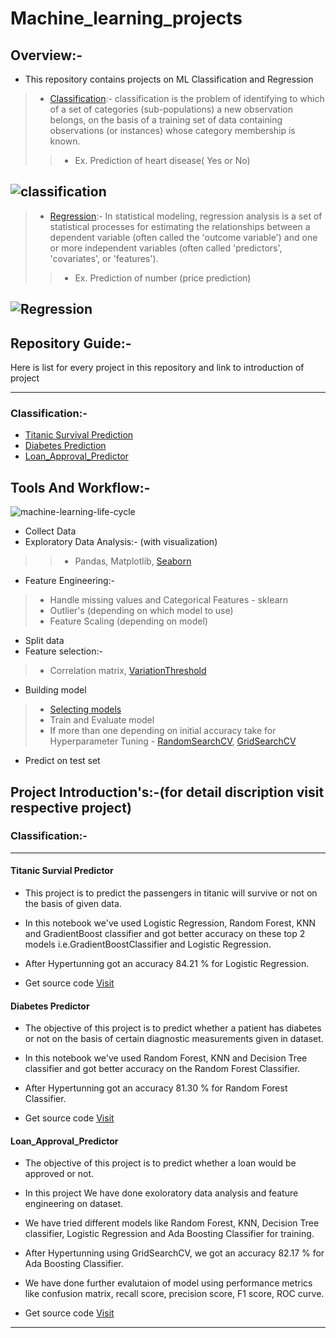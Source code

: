 # Machine_learning_projects

## Overview:-
* This repository contains projects on ML Classification and Regression
>* [Classification](https://en.wikipedia.org/wiki/Statistical_classification):-  classification is the problem of identifying to which of a set of categories (sub-populations) a new observation belongs, 
on the basis of a training set of data containing observations (or instances) whose category membership is known.
>>* Ex. Prediction of heart disease( Yes or No)

![classification](https://user-images.githubusercontent.com/75840165/109419751-04d5c900-79f5-11eb-93b6-004d2875116b.png)
------------------------------------------------------------------

>* [Regression](https://en.wikipedia.org/wiki/Regression_analysis):- In statistical modeling, regression analysis is a set of statistical processes for estimating the relationships between a dependent 
variable (often called the 'outcome variable') and one or more independent variables (often called 'predictors', 'covariates', or 'features').
>>* Ex. Prediction of number (price prediction)

![Regression](https://user-images.githubusercontent.com/75840165/109419745-ff787e80-79f4-11eb-9f1d-55646eb0dce8.png)
--------------------------------------------------

## Repository Guide:-
Here is list for every project in this repository and link to introduction of project

--------------------------------------------------
### Classification:-
* <a href="#Titanic">Titanic Survival Prediction</a>
* <a href="#Diabetes">Diabetes Prediction</a>
* <a href="#Loan_Approval">Loan_Approval_Predictor</a>




## Tools And Workflow:-

![machine-learning-life-cycle](https://user-images.githubusercontent.com/75840165/114572787-6dbb8c80-9c95-11eb-8865-d8bf0d677f68.png)

* Collect Data
* Exploratory Data Analysis:- (with visualization)
>>* Pandas, Matplotlib, [Seaborn](https://seaborn.pydata.org/)
* Feature Engineering:-
>* Handle missing values and Categorical Features - sklearn
>* Outlier's (depending on which model to use)
>* Feature Scaling (depending on model)
* Split data
* Feature selection:-
>* Correlation matrix, [VariationThreshold](https://scikit-learn.org/stable/modules/generated/sklearn.feature_selection.VarianceThreshold.html)
* Building model 
>* [Selecting models](https://scikit-learn.org/stable/tutorial/machine_learning_map/index.html)
>* Train and Evaluate model
>* If more than one depending on initial accuracy take for Hyperparameter Tuning - [RandomSearchCV](https://scikit-learn.org/stable/modules/generated/sklearn.model_selection.RandomizedSearchCV.html#sklearn.model_selection.RandomizedSearchCV), [GridSearchCV](https://scikit-learn.org/stable/modules/generated/sklearn.model_selection.GridSearchCV.html)
* Predict on test set


## Project Introduction's:-(for detail discription visit respective project)

### Classification:-
-----------------------------------------------

<h4 id='Titanic'> Titanic Survial Predictor</h4>

* This project is to predict the passengers in titanic will survive or not on the basis of given data.
* In this notebook we've used Logistic Regression, Random Forest, KNN and GradientBoost classifier and got better accuracy on these top 2 models i.e.GradientBoostClassifier and Logistic Regression.
* After Hypertunning got an accuracy 84.21 % for Logistic Regression.

* Get source code [Visit][Titanic]

<h4 id='Diabetes'> Diabetes Predictor</h4>

* The objective of this project is to predict whether a patient has diabetes or not on the basis of certain diagnostic measurements given in dataset.
* In this notebook we've used Random Forest, KNN and Decision Tree classifier and got better accuracy on the Random Forest Classifier.
* After Hypertunning got an accuracy 81.30 % for Random Forest Classifier.

* Get source code [Visit][Diabetes]

<h4 id='Loan_Approval'> Loan_Approval_Predictor </h4>

* The objective of this project is to predict whether a loan would be approved or not.
* In this project We have done exoloratory data analysis and feature engineering on dataset.
* We have tried different models like Random Forest, KNN, Decision Tree classifier, Logistic Regression and Ada Boosting Classifier for training. 
* After Hypertunning using GridSearchCV, we got an accuracy 82.17 % for Ada Boosting Classifier.
* We have done further evalutaion of model using performance metrics like confusion matrix, recall score, precision score, F1 score, ROC curve.

* Get source code [Visit][Loan_Approval]
-------------------------------------------------------------------------------------------------------------------------------------------------------------------------







<!-- Classification Links-->
[Titanic]: https://github.com/ShreyasKadam77/Machine_Learning_Projects/tree/master/Classification_problems/Titanic_survival_predictions
[Diabetes]:
https://github.com/ShreyasKadam77/Machine_Learning_Projects/tree/master/Classification_problems/Diabetes_predictor
[Loan_Approval]:
https://github.com/ShreyasKadam77/Machine_Learning_Projects/tree/master/Classification_problems/Loan_Approval




